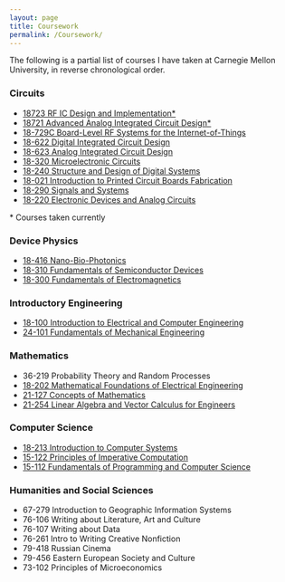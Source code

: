 ```yaml
---
layout: page
title: Coursework
permalink: /Coursework/
---
```


The following is a partial list of courses I have taken at Carnegie Mellon University, in reverse chronological order.

### Circuits
- [18723 RF IC Design and Implementation\*](https://courses.ece.cmu.edu/18723)
- [18721 Advanced Analog Integrated Circuit Design\*](https://courses.ece.cmu.edu/18721)
- [18-729C Board-Level RF Systems for the Internet-of-Things](https://courses.ece.cmu.edu/18729C)
- [18-622 Digital Integrated Circuit Design](https://courses.ece.cmu.edu/18622)
- [18-623 Analog Integrated Circuit Design](https://courses.ece.cmu.edu/18623)
- [18-320 Microelectronic Circuits](https://courses.ece.cmu.edu/18320)
- [18-240 Structure and Design of Digital Systems](https://courses.ece.cmu.edu/18240)
- [18-021 Introduction to Printed Circuit Boards Fabrication](https://courses.ece.cmu.edu/18021)
- [18-290 Signals and Systems](https://courses.ece.cmu.edu/18290)
- [18-220 Electronic Devices and Analog Circuits](https://courses.ece.cmu.edu/18220)

\* Courses taken currently

### Device Physics
- [18-416 Nano-Bio-Photonics](https://courses.ece.cmu.edu/18416)
- [18-310 Fundamentals of Semiconductor Devices](https://courses.ece.cmu.edu/18320)
- [18-300 Fundamentals of Electromagnetics](https://courses.ece.cmu.edu/18300)

### Introductory Engineering
- [18-100 Introduction to Electrical and Computer Engineering](https://courses.ece.cmu.edu/18100)
- [24-101 Fundamentals of Mechanical Engineering](https://www.meche.engineering.cmu.edu/education/courses/24-101.html)

### Mathematics
- 36-219 Probability Theory and Random Processes
- [18-202 Mathematical Foundations of Electrical Engineering](https://courses.ece.cmu.edu/18202)
- [21-127 Concepts of Mathematics](http://coursecatalog.web.cmu.edu/schools-colleges/melloncollegeofscience/departmentofmathematicalsciences/courses/#21-127:~:text=21%2D127%20Concepts%20of%20Mathematics)
- [21-254 Linear Algebra and Vector Calculus for Engineers](http://coursecatalog.web.cmu.edu/schools-colleges/melloncollegeofscience/departmentofmathematicalsciences/courses/#21-127:~:text=21%2D254%20Linear%20Algebra%20and%20Vector%20Calculus%20for%20Engineers)

### Computer Science
- [18-213 Introduction to Computer Systems](https://courses.ece.cmu.edu/18213)
- [15-122 Principles of Imperative Computation](https://www.cs.cmu.edu/~15122/about.shtml)
- [15-112 Fundamentals of Programming and Computer Science](https://www.kosbie.net/cmu/fall-20/15-112/index.html)

### Humanities and Social Sciences
- 67-279 Introduction to Geographic Information Systems
- 76-106 Writing about Literature, Art and Culture
- 76-107 Writing about Data
- 76-261 Intro to Writing Creative Nonfiction
- 79-418 Russian Cinema
- 79-456 Eastern European Society and Culture
- 73-102 Principles of Microeconomics